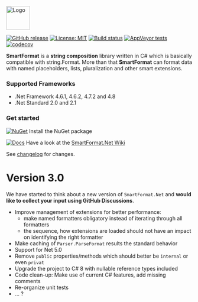 <img src="https://raw.githubusercontent.com/scottrippey/SmartFormat.NET/master/SmartFormat_64x64.png" width="64" alt="Logo">

[![GitHub release](https://img.shields.io/github/release/axuno/smartformat.net.svg)](https://github.com/axuno/SmartFormat.Net/releases/latest)
[![License: MIT](https://img.shields.io/badge/License-MIT-brightgreen.svg)](https://github.com/axuno/SmartFormat.Net/blob/master/License.txt)
[![Build status](https://ci.appveyor.com/api/projects/status/g27r62fm9c7e0ctv?svg=true)](https://ci.appveyor.com/project/axuno/smartformat)
[![AppVeyor tests](https://img.shields.io/appveyor/tests/axuno/SmartFormat.svg)](https://ci.appveyor.com/project/axuno/SmartFormat/branch/master/tests)
[![codecov](https://codecov.io/gh/axuno/SmartFormat/branch/master/graph/badge.svg)](https://codecov.io/gh/axuno/SmartFormat)

**SmartFormat** is a **string composition** library written in C# which is basically compatible with string.Format. More than that **SmartFormat** can format data with named placeholders, lists, pluralization and other smart extensions.

### Supported Frameworks
* .Net Framework 4.6.1, 4.6.2, 4.7.2 and 4.8
* .Net Standard 2.0 and 2.1

### Get started
[![NuGet](https://img.shields.io/nuget/v/SmartFormat.Net.svg)](https://www.nuget.org/packages/SmartFormat.Net/) Install the NuGet package

[![Docs](https://img.shields.io/badge/docs-up%20to%20date-brightgreen.svg)](https://github.com/axuno/SmartFormat.Net/wiki)
Have a look at the [SmartFormat.Net Wiki](https://github.com/axuno/SmartFormat.Net/wiki)

See [changelog](CHANGES.md) for changes.

# Version 3.0
We have started to think about a new version of ```SmartFormat.Net``` and **would like to collect your input using GitHub Discussions**.

* Improve management of extensions for better performance:
  * make named formatters obligatory instead of iterating through all formatters
  * the sequence, how extensions are loaded should not have an impact on identifying the right formatter
* Make caching of ```Parser.ParseFormat``` results the standard behavior
* Support for Net 5.0
* Remove ```public``` properties/methods which should better be ```internal``` or even ```privat```
* Upgrade the project to C# 8 with nullable reference types included
* Code clean-up: Make use of current C# features, add missing comments
* Re-organize unit tests
* ... ?
